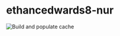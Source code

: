 # ethancedwards8-nur

![Build and populate cache](https://github.com/ethancedwards8/ethancedwards8-nur/workflows/Build%20and%20populate%20cache/badge.svg)
